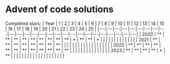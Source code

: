 # Advent of code solutions
Completed stars:
| Year  | 1  |  2 |  3 | 4  |  5 |  6 | 7  |  8 | 9  | 10  | 11  | 12  | 13  |  14 |  15 | 16  |  17 |  18 | 19  |  20 | 21  | 22  | 23  | 24  | 25  |
|---|---|---|---|---|---|---|---|---|---|---|---|---|---|---|---|---|---|---|---|---|---|---|---|---|---|
| 2020  | **  |  ** | **  | **  | **  | **  | **  | **  | **  | *  | **  | **  | *  |   |   |   |   |   |   |   |   |   |   |   |   |
| 2021  | **  | **  | **  | **  | **  | **  |  ** | **  |   |   |   |   |   |   |   |   |   |   |   |   |   |   |   |   |   |
| 2022  | **  | **  |  ** | **  | **  | **  | **  | **  | **  | **  | **  | **  |   |   |   |   |   |   |   |   |   |   |   |   |   |
| 2023  | **  | **  | **  | **  | *  | ** |   |   |   |   |   |   |   |   |   |   |   |   |   |   |   |   |   |   |   |